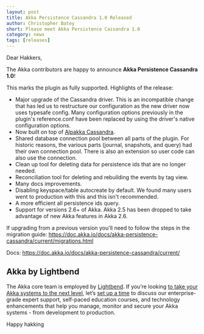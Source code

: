 ```yaml
---
layout: post
title: Akka Persistence Cassandra 1.0 Released
author: Christopher Batey
short: Please meet Akka Persistence Cassandra 1.0
category: news
tags: [releases]
---
```


Dear Hakkers,

The Akka contributors are happy to announce **Akka Persistence Cassandra 1.0**!

This marks the plugin as fully supported. Highlights of the release:

* Major upgrade of the Cassandra driver. This is an incompatible change that has led us to restructure our configuration as the new driver now uses typesafe config. Many configuration options previously in the plugin's reference.conf have been replaced by using the driver's native configuration options.
* Now built on top of [Alpakka Cassandra](https://doc.akka.io/docs/alpakka/current/cassandra.html).
* Shared database connection pool between all parts of the plugin. For historic reasons, the various parts (journal, snapshots, and query) had their own connection pool. There is also an extension so user code can also use the connection.
* Clean up tool for deleting data for persistence ids that are no longer needed.
* Reconciliation tool for deleting and rebuilding the events by tag view.
* Many docs improvements.
* Disabling keyspace/table autocreate by default. We found many users went to production with this and this isn't recommended.
* A more efficient all persistence ids query.
* Support for versions 2.6+ of Akka. Akka 2.5 has been dropped to take advantage of new Akka features in Akka 2.6.

If upgrading from a previous version you'll need to follow the steps in the migration guide: https://doc.akka.io/docs/akka-persistence-cassandra/current/migrations.html

Docs: https://doc.akka.io/docs/akka-persistence-cassandra/current/


## Akka by Lightbend

The Akka core team is employed by [Lightbend](https://www.lightbend.com/). If you’re looking [to take your Akka systems to the next level](https://www.lightbend.com/lightbend-platform-subscription), let’s [set up a time](https://lightbend.com/contact) to discuss our enterprise-grade expert support, self-paced education courses, and technology enhancements that help you manage, monitor and secure your Akka systems - from development to production.

Happy hakking
